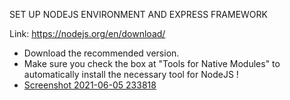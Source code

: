 
SET UP NODEJS ENVIRONMENT AND EXPRESS FRAMEWORK

Link: https://nodejs.org/en/download/ 

- Download the recommended version.
- Make sure you check the box at "Tools for Native Modules" to automatically install the necessary tool for NodeJS !
- [Screenshot 2021-06-05 233818](https://user-images.githubusercontent.com/48262597/120915232-8a51c080-c657-11eb-9e7d-aaa51b5c0b8e.png)

